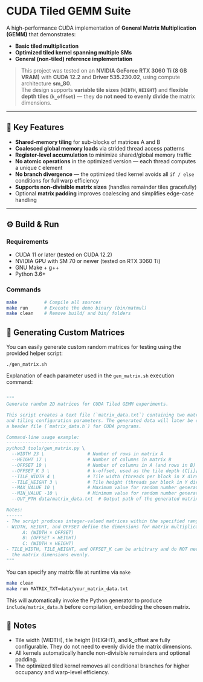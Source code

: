# CUDA Tiled GEMM Suite

A high-performance CUDA implementation of **General Matrix Multiplication (GEMM)** that demonstrates:
- **Basic tiled multiplication**
- **Optimized tiled kernel spanning multiple SMs**
- **General (non-tiled) reference implementation**

> This project was tested on an **NVIDIA GeForce RTX 3060 Ti (8 GB VRAM)** with **CUDA 12.2** and **Driver 535.230.02**, using compute architecture **sm_80**.  
> The design supports **variable tile sizes (`WIDTH`, `HEIGHT`)** and **flexible depth tiles (`k_offset`)** — they **do not need to evenly divide** the matrix dimensions.

---

## 🔧 Key Features

- **Shared-memory tiling** for sub-blocks of matrices A and B  
- **Coalesced global memory loads** via strided thread access patterns  
- **Register-level accumulation** to minimize shared/global memory traffic  
- **No atomic operations** in the optimized version — each thread computes a unique `C` element  
- **No branch divergence** — the optimized tiled kernel avoids all `if / else` conditions for full warp efficiency  
- **Supports non-divisible matrix sizes** (handles remainder tiles gracefully)  
- Optional **matrix padding** improves coalescing and simplifies edge-case handling  

---

## ⚙️ Build & Run

### Requirements
- CUDA 11 or later (tested on CUDA 12.2)
- NVIDIA GPU with SM 70 or newer (tested on RTX 3060 Ti)
- GNU Make + g++
- Python 3.6+

### Commands
```bash
make          # Compile all sources
make run      # Execute the demo binary (bin/matmul)
make clean    # Remove build/ and bin/ folders
```

## 🧮 Generating Custom Matrices

You can easily generate custom random matrices for testing using the provided helper script:

```shell
./gen_matrix.sh
```

Explanation of each parameter used in the `gen_matrix.sh` execution command:

```python

"""
Generate random 2D matrices for CUDA Tiled GEMM experiments.

This script creates a text file (`matrix_data.txt`) containing two matrices (A and B)
and tiling configuration parameters. The generated data will later be compiled into
a header file (`matrix_data.h`) for CUDA programs.

Command-line usage example:
---------------------------
python3 tools/gen_matrix.py \
  --WIDTH 23 \                # Number of rows in matrix A
  --HEIGHT 17 \               # Number of columns in matrix B
  --OFFSET 19 \               # Number of columns in A (and rows in B)
  --OFFSET_K 3 \              # k-offset, used as the tile depth (C[i][j] = A[i][k] * B[k][j])
  --TILE_WIDTH 4 \            # Tile width (threads per block in X direction)
  --TILE_HEIGHT 3 \           # Tile height (threads per block in Y direction)
  --MAX_VALUE 10 \            # Maximum value for random number generation
  --MIN_VALUE -10 \           # Minimum value for random number generation
  --OUT_PTH data/matrix_data.txt  # Output path of the generated matrix data file

Notes:
------
- The script produces integer-valued matrices within the specified range.
- WIDTH, HEIGHT, and OFFSET define the dimensions for matrix multiplication:
      A: (WIDTH × OFFSET)
      B: (OFFSET × HEIGHT)
      C: (WIDTH × HEIGHT)
- TILE_WIDTH, TILE_HEIGHT, and OFFSET_K can be arbitrary and do NOT need to divide
  the matrix dimensions evenly.
"""

```

You can specify any matrix file at runtime via `make`

```bash
make clean
make run MATRIX_TXT=data/your_matrix_data.txt

```

This will automatically invoke the Python generator to produce
`include/matrix_data.h` before compilation, embedding the chosen matrix.


## 🧠 Notes
- Tile width (WIDTH), tile height (HEIGHT), and k_offset are fully configurable.
They do not need to evenly divide the matrix dimensions.
- All kernels automatically handle non-divisible remainders and optional padding.
- The optimized tiled kernel removes all conditional branches for higher occupancy and warp-level efficiency.